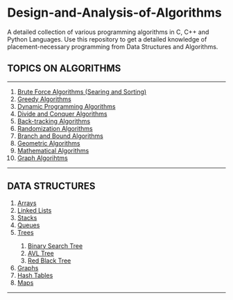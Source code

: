 # Design-and-Analysis-of-Algorithms
A detailed collection of various programming algorithms in C, C++  and Python Languages. Use this repository to get a detailed knowledge of placement-necessary programming from Data Structures and Algorithms.

## TOPICS ON ALGORITHMS

<hr>

<ol>
  <li><a href="">Brute Force Algorithms (Searing and Sorting)</a></li>
  <li><a href="">Greedy Algorithms</a></li>
  <li><a href="">Dynamic Programming Algorithms</a></li>
  <li><a href="">Divide and Conquer Algorithms</a></li>
  <li><a href="">Back-tracking Algorithms</a></li>
  <li><a href="">Randomization Algorithms</a></li>
  <li><a href="">Branch and Bound Algorithms</a></li>
  <li><a href="">Geometric Algorithms</a></li>
  <li><a href="">Mathematical Algorithms</a></li>
  <li><a href="">Graph Algorihtms</a></li>
  </ol>
  
  <hr>

## DATA STRUCTURES 
<ol>
  <li><a href="">Arrays</a></li>
  <li><a href="">Linked Lists</a></li>
  <li><a href="">Stacks</a></li>
  <li><a href="">Queues</a></li>
  <li><a href="">Trees</a></li>
  <ol>
    <li><a href="">Binary Search Tree</a></li>
    <li><a href="">AVL Tree</a></li>
    <li><a href="">Red Black Tree</a></li>
    </ol>
  <li><a href="">Graphs</a></li>
  <li><a href="">Hash Tables</a></li>
  <li><a href="">Maps</a></li>
  </ol>
  
  <hr>
